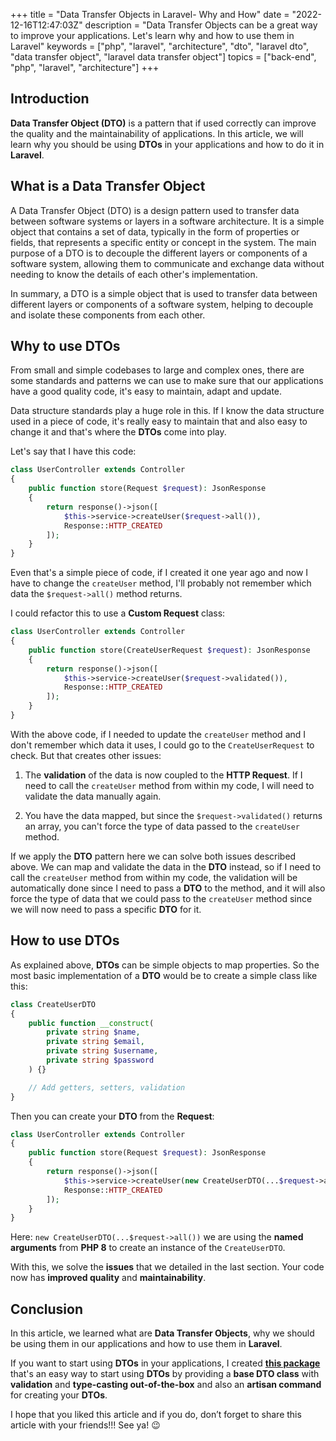 +++
title = "Data Transfer Objects in Laravel- Why and How"
date = "2022-12-16T12:47:03Z"
description = "Data Transfer Objects can be a great way to improve your applications. Let's learn why and how to use them in Laravel"
keywords = ["php", "laravel", "architecture", "dto", "laravel dto", "data transfer object", "laravel data transfer object"]
topics = ["back-end", "php", "laravel", "architecture"]
+++

## Introduction

**Data Transfer Object (DTO)** is a pattern that if used correctly can improve the quality and the maintainability
of applications. In this article, we will learn why you should be using **DTOs** in your applications and how to
do it in **Laravel**.

## What is a Data Transfer Object

A Data Transfer Object (DTO) is a design pattern used to transfer data between software systems or layers
in a software architecture. It is a simple object that contains a set of data, typically in the form of
properties or fields, that represents a specific entity or concept in the system. The main purpose of a DTO
is to decouple the different layers or components of a software system, allowing them to communicate and
exchange data without needing to know the details of each other's implementation.

In summary, a DTO is a simple object that is used to transfer data between different layers or components
of a software system, helping to decouple and isolate these components from each other.

## Why to use DTOs

From small and simple codebases to large and complex ones, there are some standards and patterns we can use to
make sure that our applications have a good quality code, it's easy to maintain, adapt and update.

Data structure standards play a huge role in this. If I know the data structure used in a piece of code, it's
really easy to maintain that and also easy to change it and that's where the **DTOs** come into play.

Let's say that I have this code:

```php
class UserController extends Controller
{
    public function store(Request $request): JsonResponse
    {
        return response()->json([
            $this->service->createUser($request->all()),
            Response::HTTP_CREATED
        ]);
    }
}
```

Even that's a simple piece of code, if I created it one year ago and now I have to change the `createUser` 
method, I'll probably not remember which data the `$request->all()` method returns.

I could refactor this to use a **Custom Request** class:

```php
class UserController extends Controller
{
    public function store(CreateUserRequest $request): JsonResponse
    {
        return response()->json([
            $this->service->createUser($request->validated()),
            Response::HTTP_CREATED
        ]);
    }
}
```

With the above code, if I needed to update the `createUser` method and I don't remember which data it uses,
I could go to the `CreateUserRequest` to check. But that creates other issues:

1. The **validation** of the data is now coupled to the **HTTP Request**. If I need to call the `createUser`
method from within my code, I will need to validate the data manually again.

2. You have the data mapped, but since the `$request->validated()` returns an array, you can't force the type
of data passed to the `createUser` method.

If we apply the **DTO** pattern here we can solve both issues described above. We can map and validate the
data in the **DTO** instead, so if I need to call the `createUser` method from within my code, the validation
will be automatically done since I need to pass a **DTO** to the method, and it will also force the type of
data that we could pass to the `createUser` method since we will now need to pass a specific **DTO** for it.

## How to use DTOs

As explained above, **DTOs** can be simple objects to map properties. So the most basic implementation of a
**DTO** would be to create a simple class like this:

```php
class CreateUserDTO
{
    public function __construct(
        private string $name,
        private string $email,
        private string $username,
        private string $password
    ) {}

    // Add getters, setters, validation
}
```

Then you can create your **DTO** from the **Request**:

```php
class UserController extends Controller
{
    public function store(Request $request): JsonResponse
    {
        return response()->json([
            $this->service->createUser(new CreateUserDTO(...$request->all())),
            Response::HTTP_CREATED
        ]);
    }
}
```

Here: `new CreateUserDTO(...$request->all())` we are using the **named arguments** from **PHP 8** to create an
instance of the `CreateUserDTO`.

With this, we solve the **issues** that we detailed in the last section. Your code now has **improved quality**
and **maintainability**.

## Conclusion

In this article, we learned what are **Data Transfer Objects**, why we should be using them in our applications
and how to use them in **Laravel**.

If you want to start using **DTOs** in your applications, I created
**[this package](https://github.com/WendellAdriel/laravel-validated-dto)** that's an easy way to start using
**DTOs** by providing a **base DTO class** with **validation** and **type-casting out-of-the-box** and also an **artisan
command** for creating your **DTOs**.

I hope that you liked this article and if you do, don’t forget to share this article with your friends!!! See ya! :wink:
